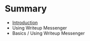 # Summary

* [Introduction](README.md)
* Using Writeup Messenger
* Basics / Using Writeup Messenger

